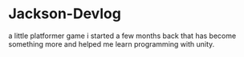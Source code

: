 # Jackson-Devlog
a little platformer game i started a few months back that has become something more and helped me learn programming with unity.
